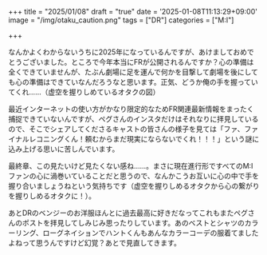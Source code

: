 +++
title = "2025/01/08"
draft = "true"
date = '2025-01-08T11:13:29+09:00'
image = "/img/otaku_caution.png"
tags = ["DR"]
categories = ["M:I"]

+++

なんかよくわからないうちに2025年になっているんですが、あけましておめでとうございました。ところで今年本当にFRが公開されるんですか？心の準備は全くできていませんが、たぶん劇場に足を運んで何かを目撃して劇場を後にしても心の準備はできていなんだろうなと思います。正気、どうか俺の手を握っていてくれ……（虚空を握りしめているオタクの図）

最近インターネットの使い方がかなり限定的なためFR関連最新情報をまったく捕捉できていないんですが、ペグさんのインスタだけはそれなりに拝見しているので、そこでシェアしてくださるキャストの皆さんの様子を見ては「ファ、ファイナルレコニングくん！頼むからまだ現実にならないでくれ！！！」という謎に込み上げる思いに苦しんでいます。

最終章、この見たいけど見たくない感ね……。まさに現在進行形ですべてのM:Iファンの心に渦巻いていることだと思うので、なんかこうお互いに心の中で手を握り合いましょうねという気持ちです（虚空を握りしめるオタクから心の繋がりを握りしめるオタクに！）。

あとDRのベンジーのお洋服ほんとに過去最高に好きだなってこれもまたペグさんのポストを拝見してしみじみ思ったりしています。あのベストとシャツのカラーリング、ローグネイションでハントくんもあんなカラーコーデの服着てましたよねって思うんですけど幻覚？あとで見直してきます。
